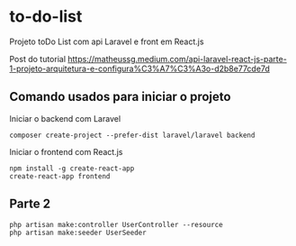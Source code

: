 # to-do-list
Projeto toDo List com api Laravel e front em React.js


Post do tutorial
https://matheussg.medium.com/api-laravel-react-js-parte-1-projeto-arquitetura-e-configura%C3%A7%C3%A3o-d2b8e77cde7d


## Comando usados para iniciar o projeto
Iniciar o backend com Laravel

```
composer create-project --prefer-dist laravel/laravel backend
```

Iniciar o frontend com React.js

```
npm install -g create-react-app
create-react-app frontend
```

## Parte 2

```
php artisan make:controller UserController --resource
php artisan make:seeder UserSeeder
```